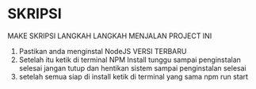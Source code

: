 # SKRIPSI
MAKE SKRIPSI
LANGKAH LANGKAH MENJALAN PROJECT INI
  1. Pastikan anda menginstal NodeJS VERSI TERBARU 
  2. Setelah itu ketik di terminal NPM Install tunggu sampai penginstalan selesai jangan tutup dan hentikan sistem sampai penginstalan selesai
  3. setelah semua siap di install ketik di terminal yang sama npm run start
  
